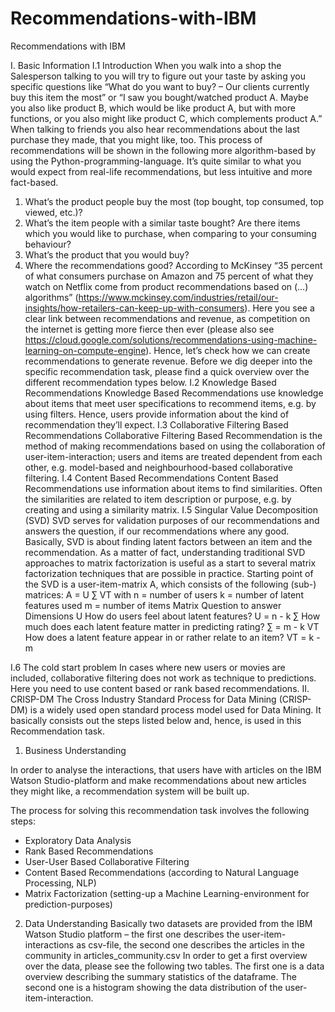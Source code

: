 # Recommendations-with-IBM

Recommendations with IBM

I.	Basic Information
I.1 	Introduction
When you walk into a shop the Salesperson talking to you will try to figure out your taste by asking you specific questions like “What do you want to buy? – Our clients currently buy this item the most” or “I saw you bought/watched product A. Maybe you also like product B, which would be like product A, but with more functions, or you also might like product C, which complements product A.” When talking to friends you also hear recommendations about the last purchase they made, that you might like, too.
This process of recommendations will be shown in the following more algorithm-based by using the Python-programming-language. It’s quite similar to what you would expect from real-life recommendations, but less intuitive and more fact-based.
1)	What’s the product people buy the most (top bought, top consumed, top viewed, etc.)?
2)	What’s the item people with a similar taste bought? Are there items which you would like to purchase, when comparing to your consuming behaviour?
3)	What’s the product that you would buy?
4)	Where the recommendations good?
According to McKinsey “35 percent of what consumers purchase on Amazon and 75 percent of what they watch on Netflix come from product recommendations based on (…) algorithms” (https://www.mckinsey.com/industries/retail/our-insights/how-retailers-can-keep-up-with-consumers). Here you see a clear link between recommendations and revenue, as competition on the internet is getting more fierce then ever (please also see https://cloud.google.com/solutions/recommendations-using-machine-learning-on-compute-engine). Hence, let’s check how we can create recommendations to generate revenue.
Before we dig deeper into the specific recommendation task, please find a quick overview over the different recommendation types below.
I.2	Knowledge Based Recommendations
Knowledge Based Recommendations use knowledge about items that meet user specifications to recommend items, e.g. by using filters. Hence, users provide information about the kind of recommendation they’ll expect.
I.3	Collaborative Filtering Based Recommendations
Collaborative Filtering Based Recommendation is the method of making recommendations based on using the collaboration of user-item-interaction; users and items are treated dependent from each other, e.g. model-based and neighbourhood-based collaborative filtering.
I.4	Content Based Recommendations
Content Based Recommendations use information about items to find similarities. Often the similarities are related to item description or purpose, e.g. by creating and using a similarity matrix.
I.5	   Singular Value Decomposition (SVD)
SVD serves for validation purposes of our recommendations and answers the question, if our recommendations where any good. Basically, SVD is about finding latent factors between an item and the recommendation. As a matter of fact, understanding traditional SVD approaches to matrix factorization is useful as a start to several matrix factorization techniques that are possible in practice.
Starting point of the SVD is a user-item-matrix A, which consists of the following (sub-) matrices:
A = U ∑ VT 
with
n = number of users
k = number of latent features used
m = number of items
Matrix	Question to answer	Dimensions
U	How do users feel about latent features?	U = n - k
∑	How much does each latent feature matter in predicting rating?	∑ = m - k
VT	How does a latent feature appear in or rather relate to an item?	VT = k - m

I.6 	The cold start problem
In cases where new users or movies are included, collaborative filtering does not work as technique to predictions. Here you need to use content based or rank based recommendations. 
II.	CRISP-DM
The Cross Industry Standard Process for Data Mining (CRISP-DM) is a widely used open standard process model used for Data Mining. It basically consists out the steps listed below and, hence, is used in this Recommendation task.
1.	Business Understanding

In order to analyse the interactions, that users have with articles on the IBM Watson Studio-platform and make recommendations about new articles they might like, a recommendation system will be built up.

The process for solving this recommendation task involves the following steps:
-	Exploratory Data Analysis
-	Rank Based Recommendations
-	User-User Based Collaborative Filtering
-	Content Based Recommendations (according to Natural Language Processing, NLP)
-	Matrix Factorization (setting-up a Machine Learning-environment for prediction-purposes)

2.	Data Understanding
Basically two datasets are provided from the IBM Watson Studio platform – the first one describes the user-item-interactions as csv-file, the second one describes the articles in the community in articles_community.csv
In order to get a first overview over the data, please see the following two tables. The first one is a data overview describing the summary statistics of the dataframe. The second one is a histogram showing the data distribution of  the user-item-interaction.

